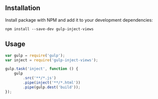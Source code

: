 ## Installation

Install package with NPM and add it to your development dependencies:

`npm install --save-dev gulp-inject-views`

## Usage

```javascript
var gulp = require('gulp');
var inject = require('gulp-inject-views');

gulp.task('inject', function () {
    gulp
        .src('**/*.js')
        .pipe(inject('**/*.html'))
        .pipe(gulp.dest('build'));
});
```